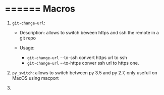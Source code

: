 ======
Macros
======

1. `git-change-url`: 
    
    - Description: allows to switch beween https and ssh the remote in a git repo
    - Usage: 
        
        - `git-change-url` --to-ssh convert https url to ssh
        - `git-change-url` --to-https conver ssh url to https one.

2. `py_switch`: allows to switch between py 3.5 and py 2.7, only usefull on
    MacOS using macport

3. 
